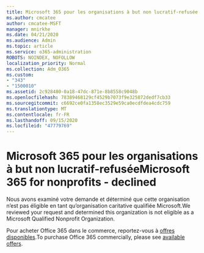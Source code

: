 ```yaml
---
title: Microsoft 365 pour les organisations à but non lucratif-refusée
ms.author: cmcatee
author: cmcatee-MSFT
manager: mnirkhe
ms.date: 04/21/2020
ms.audience: Admin
ms.topic: article
ms.service: o365-administration
ROBOTS: NOINDEX, NOFOLLOW
localization_priority: Normal
ms.collection: Adm_O365
ms.custom:
- "343"
- "1500010"
ms.assetid: 2c928480-0a18-47dc-871e-8b8558c9048b
ms.openlocfilehash: 78389468129cf4529b7073f9e325872dedf7cb33
ms.sourcegitcommit: c6692ce0fa1358ec3529e59ca0ecdfdea4cdc759
ms.translationtype: MT
ms.contentlocale: fr-FR
ms.lasthandoff: 09/15/2020
ms.locfileid: "47779769"
---
```

# <a name="microsoft-365-for-nonprofits---declined"></a><span data-ttu-id="bbd69-102">Microsoft 365 pour les organisations à but non lucratif-refusée</span><span class="sxs-lookup"><span data-stu-id="bbd69-102">Microsoft 365 for nonprofits - declined</span></span>

<span data-ttu-id="bbd69-103">Nous avons examiné votre demande et déterminé que cette organisation n’est pas éligible en tant qu’organisation caritative qualifiée Microsoft.</span><span class="sxs-lookup"><span data-stu-id="bbd69-103">We reviewed your request and determined this organization is not eligible as a Microsoft Qualified Nonprofit Organization.</span></span>
  
<span data-ttu-id="bbd69-104">Pour acheter Office 365 dans le commerce, reportez-vous à [offres disponibles](https://portal.office.com/AdminPortal/Home).</span><span class="sxs-lookup"><span data-stu-id="bbd69-104">To purchase Office 365 commercially, please see [available offers](https://portal.office.com/AdminPortal/Home).</span></span>

